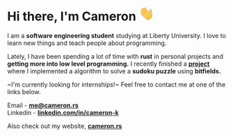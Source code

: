 <h1 align="Left">Hi there, I'm Cameron <img src="assets/wave.gif" width="35px"></h1>

I am a **software engineering student** studying at Liberty University. I love to learn new things and teach people about programming.

Lately, I have been spending a lot of time with **rust** in personal projects and **getting more into low level programming.** I recently finished a [**project**](https://github.com/wzid/sudoku-solver) where I implemented a algorithm to solve a **sudoku puzzle** using **bitfields.**

~I'm currently looking for internships!~ Feel free to contact me at one of the links below.

Email - **[me@cameron.rs](mailto:me@cameron.rs)**<br>
Linkedin - **[linkedin.com/in/cameron-k](https://www.linkedin.com/in/cameron-k-a00565257/)**<br>

Also check out my website, [**cameron.rs**](https://cameron.rs)
